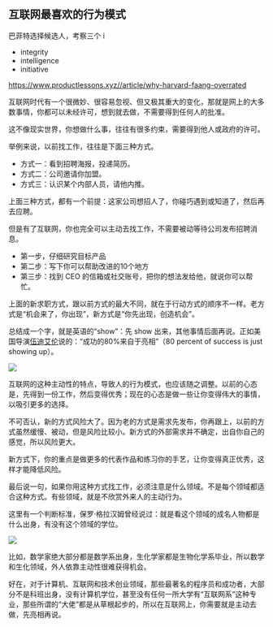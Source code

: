 ## 互联网最喜欢的行为模式

巴菲特选择候选人，考察三个 i

- integrity
- intelligence
- initiative

https://www.productlessons.xyz//article/why-harvard-faang-overrated

互联网时代有一个很微妙、很容易忽视、但又极其重大的变化，那就是网上的大多数事情，你都可以未经许可，想到就去做，不需要得到任何人的批准。

这不像现实世界，你想做什么事，往往有很多约束，需要得到他人或政府的许可。

举例来说，以前找工作，往往是下面三种方式。

- 方式一：看到招聘海报，投递简历。
- 方式二：公司邀请你加盟。
- 方式三：认识某个内部人员，请他内推。

上面三种方式，都有一个前提：这家公司想招人了，你碰巧遇到或知道了，然后再去应聘。

但是有了互联网，你也完全可以主动去找工作，不需要被动等待公司发布招聘消息。

- 第一步，仔细研究目标产品
- 第二步：写下你可以帮助改进的10个地方
- 第三步：找到 CEO 的信箱或社交账号，把你的想法发给他，就说你可以帮忙。

上面的新求职方式，跟以前方式的最大不同，就在于行动方式的顺序不一样。老方式是“机会来了，你出现”，新方式是“你先出现，创造机会”。

总结成一个字，就是英语的“show”：先 show 出来，其他事情后面再说。正如美国导演[伍迪艾伦](https://tompeters.com/2008/06/eighty-percent-of-success-is-showing-up/)说的：“成功的80%来自于亮相”（80 percent of success is just showing up）。

![](https://uploads-ssl.webflow.com/6036cf6ddcc77dbf6df8fe1e/60f53553fb792df4d27ac418_Screen%20Shot%202021-07-16%20at%205.30.35%20PM.png)

互联网的这种主动性的特点，导致人的行为模式，也应该随之调整。以前的心态是，先得到一份工作，然后变得优秀；现在的心态是做一些让你变得伟大的事情，以吸引更多的选择。 

不可否认，新的方式风险大了。因为老的方式是需求先发布，你再跟上，以前的方式虽然缓慢、被动，但是风险比较小。新方式的外部需求并不确定，出自你自己的感觉，所以风险更大。

新方式下，你的重点是做更多的代表作品和练习你的手艺，让你变得真正优秀，这样才能降低风险。

最后说一句，如果你用这种方式找工作，必须注意是什么领域。不是每个领域都适合这种方式。有些领域，就是不欣赏外来人的主动行为。

这里有一个判断标准，保罗·格拉汉姆曾经说过：就是看这个领域的成名人物都是什么出身，有没有这个领域的学位。

![](https://uploads-ssl.webflow.com/6036cf6ddcc77dbf6df8fe1e/60f5358cb1e2f2b29e3bdf8e_Screen%20Shot%202021-07-16%20at%206.07.15%20PM.png)

比如，数学家绝大部分都是数学系出身，生化学家都是生物化学系毕业，所以数学和生化领域，外人依靠主动性很难获得机会。

好在，对于计算机、互联网和技术创业领域，那些最著名的程序员和成功者，大部分不是科班出身，没有计算机学位，甚至没有任何一所大学有“互联网系”这种专业，那些所谓的“大佬”都是从草根起步的，所以在互联网上，你需要就是主动去做，先亮相再说。
